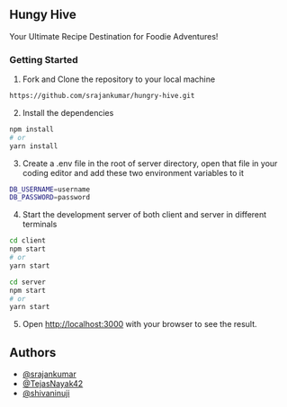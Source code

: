 ## Hungy Hive

Your Ultimate Recipe Destination for Foodie Adventures!

### Getting Started

1. Fork and Clone the repository to your local machine

```bash
https://github.com/srajankumar/hungry-hive.git
```

2. Install the dependencies

```bash
npm install
# or
yarn install
```

3. Create a .env file in the root of server directory, open that file in your coding editor and add these two environment variables to it

```bash
DB_USERNAME=username
DB_PASSWORD=password
```

4. Start the development server of both client and server in different terminals

```bash
cd client
npm start
# or
yarn start
```

```bash
cd server
npm start
# or
yarn start
```

5. Open [http://localhost:3000](http://localhost:3000) with your browser to see the result.

## Authors

- [@srajankumar](https://github.com/srajankumar)
- [@TejasNayak42](https://github.com/TejasNayak42)
- [@shivaninuji](https://github.com/shivaninuji)

